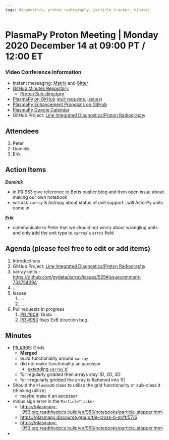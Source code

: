 ```yaml
---
tags: diagnostics, proton radiography, particle tracker, minutes
---
```


# PlasmaPy Proton Meeting | Monday 2020 December 14 at 09:00 PT / 12:00 ET

### Video Conference Information
* Instant messaging: [Matrix](https://element.im/app/#/room/#plasmapy:openastronomy.org) and [Gitter](https://gitter.im/PlasmaPy/Lobby)
* [GitHub Minutes Repository](https://github.com/PlasmaPy/plasmapy-meeting-notes)
    * [Proton Sub-directory](https://github.com/PlasmaPy/plasmapy-meeting-notes/tree/master/proton_2020-present)
* [PlasmaPy on GitHub](https://github.com/PlasmaPy/plasmapy) ([pull requests](https://github.com/PlasmaPy/plasmapy/pulls), [issues](https://github.com/PlasmaPy/plasmapy/issues))
* [PlasmaPy Enhancement Proposals on GitHub](https://github.com/PlasmaPy/PlasmaPy-PLEPs)
* [PlasmaPy Google Calendar](https://calendar.google.com/calendar?cid=bzVsb3ZkcW0zaWxsam00ZTlrMDd2cmw5bWdAZ3JvdXAuY2FsZW5kYXIuZ29vZ2xlLmNvbQ)
* GitHub Project: [Line Integrated Diagnostics/Proton Radiography](https://github.com/PlasmaPy/PlasmaPy/projects/21)

## Attendees

1. Peter
2. Dominik
3. Erik

## Action Items

***Dominik***
* in PR 953 give reference to Boris pusher blog and then open issue about making our own notebook
* will ask `xarray` & Astropy about status of unit support...will AstorPy units come in

***Erik***
* communicate to Peter that we should not worry about wrangling units and only add the unit type to `xarray`'s `attrs` field

## Agenda (please feel free to edit or add items)

1. Introductions
2. GitHub Project: [Line Integrated Diagnostics/Proton Radiography](https://github.com/PlasmaPy/PlasmaPy/projects/21)
3. xarray units - https://github.com/pydata/xarray/issues/525#issuecomment-733754394
4. ...
5. Issues
    1. ...
    2. ...
6. Pull requests in progress 
    1. [PR #909](https://gituhb.com/PlasmaPy/PlasmaPy/pull/909): Grids
    2. [PR #953](https://github.com/PlasmaPy/PlasmaPy/pull/953) fixes ExB direction bug

## Minutes

* [PR #909](https://gituhb.com/PlasmaPy/PlasmaPy/pull/909): Grids
    * **Merged**
    * build functionality around `xarray`
    * did not make functionality an accessor
        * [extending `xarray`'s'](http://xarray.pydata.org/en/stable/internals.html?highlight=inheritance#extending-xarray)
    * for regularly gridded then arrays stay 1D, 2D, 3D
    * for irregularly gridded the array is flattened into 1D
* Should the `Plasma3D` class to utilize the grid functionality or sub-class it (thinking utilize)
    * maybe make it an accessor
* minus sign error in the `ParticleTracker`
    * https://plasmapy--953.org.readthedocs.build/en/953/notebooks/particle_stepper.html
    * https://plasmapy.discourse.group/t/e-cross-b-drift/57/6
    * https://plasmapy--953.org.readthedocs.build/en/953/notebooks/particle_stepper.html
* 
